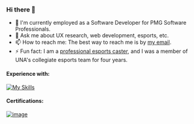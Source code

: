 ### Hi there 👋

- 🔧 I'm currently employed as a Software Developer for PMG Software Professionals.
- 💬 Ask me about UX research, web development, esports, etc.
- 📫 How to reach me: The best way to reach me is by [my email](mailto:cody.mcdonald0120@gmail.com).
- ⚡ Fun fact: I am a [professional esports caster](https://www.youtube.com/watch?v=l6XeHwYDsck), and I was a member of UNA's collegiate esports team for four years.

#### Experience with:
[![My Skills](https://skillicons.dev/icons?i=aws,azure,bash,bootstrap,cs,codepen,css,discord,docker,dotnet,eclipse,express,gcp,git,github,gradle,html,java,js,jquery,kubernetes,linkedin,linux,md,maven,mongodb,mysql,nodejs,php,powershell,pr,py,replit,selenium,twitter,ts,visualstudio,vscode&perline=19&theme=dark)](https://skillicons.dev)
#### Certifications:
[![image](https://github.com/cmcdonald6/cmcdonald6/assets/111534264/07955e44-2df7-4ccc-a215-7ce7453a7842)
](https://www.credly.com/badges/6bb671d6-587e-495d-8401-c293c8f8ec00/public_url)
